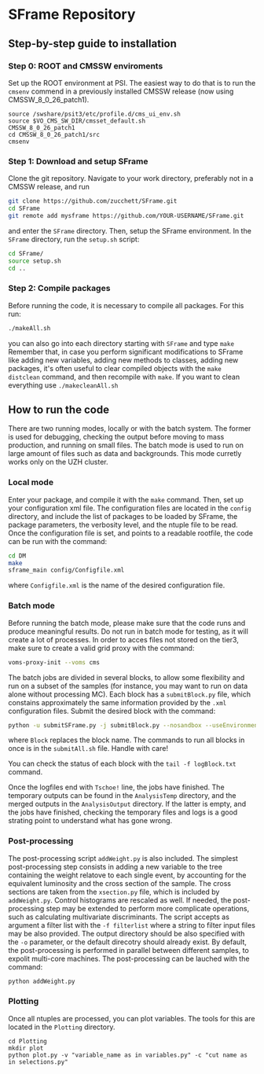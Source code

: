 # SFrame Repository

## Step-by-step guide to installation

### Step 0: ROOT and CMSSW enviroments

Set up the ROOT environment at PSI. The easiest way to do that is to run the `cmsenv` commend in a previously installed CMSSW release (now using CMSSW_8_0_26_patch1).

```
source /swshare/psit3/etc/profile.d/cms_ui_env.sh
source $VO_CMS_SW_DIR/cmsset_default.sh
CMSSW_8_0_26_patch1
cd CMSSW_8_0_26_patch1/src
cmsenv
```

### Step 1: Download and setup SFrame

Clone the git repository. Navigate to your work directory, preferably not in a CMSSW release, and run
```bash
git clone https://github.com/zucchett/SFrame.git
cd SFrame
git remote add mysframe https://github.com/YOUR-USERNAME/SFrame.git

```
and enter the `SFrame` directory.
Then, setup the SFrame environment. In the `SFrame` directory, run the `setup.sh` script:
```bash
cd SFrame/
source setup.sh
cd ..
```

### Step 2: Compile packages

Before running the code, it is necessary to compile all packages. For this run:
```bash
./makeAll.sh
```
you can also go into each directory starting with `SFrame` and type `make`
Remember that, in case you perform significant modifications to SFrame like adding new variables, adding new methods to classes, adding new packages, it's often useful to clear compiled objects with the `make distclean` command, and then recompile with `make`. If you want to clean everything use `./makecleanAll.sh`



## How to run the code

There are two running modes, locally or with the batch system. The former is used for debugging, checking the output before moving to mass production, and running on small files. The batch mode is used to run on large amount of files such as data and backgrounds. This mode curretly works only on the UZH cluster.

### Local mode

Enter your package, and compile it with the `make` command.
Then, set up your configuration xml file. The configuration files are located in the `config` directory, and include the list of packages to be loaded by SFrame, the package parameters, the verbosity level, and the ntuple file to be read.
Once the configuration file is set, and points to a readable rootfile, the code can be run with the command:
```bash
cd DM
make
sframe_main config/Configfile.xml
```
where `Configfile.xml` is the name of the desired configuration file.


### Batch mode

Before running the batch mode, please make sure that the code runs and produce meaningful results. Do not run in batch mode for testing, as it will create a lot of processes.
In order to acces files not stored on the tier3, make sure to create a valid grid proxy with the command:
```bash
voms-proxy-init --voms cms
```

The batch jobs are divided in several blocks, to allow some flexibility and run on a subset of the samples (for instance, you may want to run on data alone without processing MC). Each block has a `submitBlock.py` file, which constains approximately the same information provided by the `.xml` configuration files.
Submit the desired block with the command:
```bash
python -u submitSFrame.py -j submitBlock.py --nosandbox --useEnvironment --keepTemp &> logBlock.txt &
```
where `Block` replaces the block name. The commands to run all blocks in once is in the `submitAll.sh` file. Handle with care!

You can check the status of each block with the `tail -f logBlock.txt` command.

Once the logfiles end with `Tschoe!` line, the jobs have finished. The temporary outputs can be found in the `AnalysisTemp` directory, and the merged outputs in the `AnalysisOutput` directory. If the latter is empty, and the jobs have finished, checking the temporary files and logs is a good strating point to understand what has gone wrong.



### Post-processing

The post-processing script `addWeight.py` is also included. The simplest post-processing step consists in adding a new variable to the tree containing the weight relatove to each single event, by accounting for the equivalent luminosity and the cross section of the sample.
The cross sections are taken from the `xsection.py` file, which is included by `addWeight.py`. Control histograms are rescaled as well. If needed, the post-processing step may be extended to perform more complicate operations, such as calculating multivariate discriminants.
The script accepts as argument a filter list with the `-f filterlist` where a string to filter input files may be also provided. The output directory should be also specified with the `-o` parameter, or the default direcotry should already exist.
By default, the post-processing is performed in parallel between different samples, to expolit multi-core machines. The post-processing can be lauched with the command:
```bash
python addWeight.py
```

### Plotting
Once all ntuples are processed, you can plot variables. The tools for this are located in the `Plotting` directory.
```
cd Plotting
mkdir plot
python plot.py -v "variable_name as in variables.py" -c "cut name as in selections.py"
```